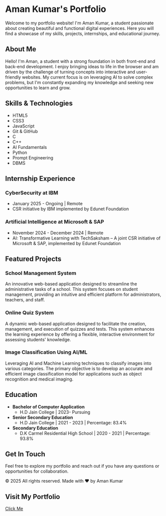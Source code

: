 
# Aman Kumar's Portfolio

Welcome to my portfolio website! I'm Aman Kumar, a student passionate about creating beautiful and functional digital experiences. Here you will find a showcase of my skills, projects, internships, and educational journey.

## About Me

Hello! I'm Aman, a student with a strong foundation in both front-end and back-end development. I enjoy bringing ideas to life in the browser and am driven by the challenge of turning concepts into interactive and user-friendly websites. My current focus is on leveraging AI to solve complex problems, but I'm constantly expanding my knowledge and seeking new opportunities to learn and grow.

## Skills & Technologies

- HTML5
- CSS3
- JavaScript
- Git & GitHub
- C
- C++
- AI Fundamentals
- Python
- Prompt Engineering
- DBMS

## Internship Experience

### CyberSecurity at IBM
- January 2025 - Ongoing | Remote
- CSR initiative by IBM implemented by Edunet Foundation

### Artificial Intelligence at Microsoft & SAP
- November 2024 - December 2024 | Remote
- AI: Transformative Learning with TechSaksham – A joint CSR initiative of Microsoft & SAP, implemented by Edunet Foundation

## Featured Projects

### School Management System 
An innovative web-based application designed to streamline the administrative tasks of a school. This system focuses on student management, providing an intuitive and efficient platform for administrators, teachers, and staff.

### Online Quiz System 
A dynamic web-based application designed to facilitate the creation, management, and execution of quizzes and tests. This system enhances the learning experience by offering a flexible, interactive environment for assessing students' knowledge.

### Image Classification Using AI/ML
Leveraging AI and Machine Learning techniques to classify images into various categories. The primary objective is to develop an accurate and efficient image classification model for applications such as object recognition and medical imaging.

## Education

- **Bachelor of Computer Application**
  - H.D Jain College | 2023- Pursuing
- **Senior Secondary Education**
  - H.D Jain College | 2021 - 2023 | Percentage: 83.4%
- **Secondary Education**
  - D.K Carmel Residential High School | 2020 - 2021 | Percentage: 93.8%

## Get In Touch

Feel free to explore my portfolio and reach out if you have any questions or opportunities for collaboration.


© 2025 All rights reserved. Made with ❤️ by Aman Kumar


## Visit My Portfolio

[Click Me](https://amankumarswe.github.io/Portfolio/)

